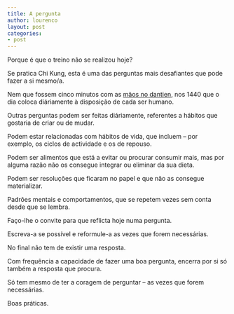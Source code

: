 ```yaml
---
title: A pergunta
author: lourenco
layout: post
categories:
- post
---
```

Porque é que o treino não se realizou hoje?

Se pratica Chi Kung, esta é uma das perguntas mais desafiantes que pode fazer a si mesmo/a.  

Nem que fossem cinco minutos com as [mãos no dantien][1], nos 1440 que o dia coloca diáriamente à disposição de cada ser humano. 

Outras perguntas podem ser feitas diáriamente, referentes a hábitos que gostaria de criar ou de mudar.

Podem estar relacionadas com hábitos de vida, que incluem &#8211; por exemplo, os ciclos de actividade e os de repouso.  

Podem ser alimentos que está a evitar ou procurar consumir mais, mas por alguma razão não os consegue integrar ou eliminar da sua dieta.

Podem ser resoluções que ficaram no papel e que não as consegue materializar.

Padrões mentais e comportamentos, que se repetem vezes sem conta desde que se lembra. 

Faço-lhe o convite para que reflicta hoje numa pergunta. 

Escreva-a se possível e reformule-a as vezes que forem necessárias.

No final não tem de existir uma resposta.

Com frequência a capacidade de fazer uma boa pergunta, encerra por si só também a resposta que procura. 

Só tem mesmo de ter a coragem de perguntar &#8211; as vezes que forem necessárias. 

Boas práticas.

 [1]: http://www.youtube.com/watch?v=9f17sT9P4FU&t=11m55s
